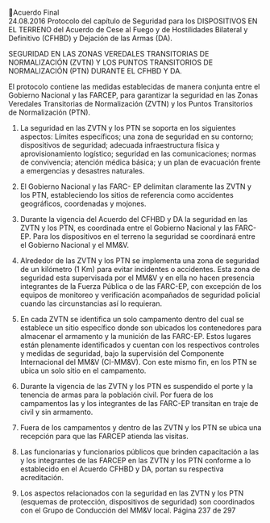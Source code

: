Acuerdo Final  
24.08.2016 
Protocolo del capítulo de Seguridad para los DISPOSITIVOS EN EL TERRENO del Acuerdo de 
Cese al Fuego y de Hostilidades Bilateral y Definitivo (CFHBD) y Dejación de las Armas (DA). 
 
 
SEGURIDAD  EN  LAS  ZONAS  VEREDALES  TRANSITORIAS  DE  NORMALIZACIÓN  (ZVTN)  Y  LOS  PUNTOS 
TRANSITORIOS DE NORMALIZACIÓN (PTN)  DURANTE EL CFHBD Y DA. 
 
El protocolo contiene las medidas establecidas de manera conjunta entre el Gobierno Nacional y las FARCEP, para garantizar la seguridad en las Zonas Veredales Transitorias de Normalización (ZVTN) y los Puntos 
Transitorios de Normalización (PTN).  
 
1. La seguridad en las ZVTN y los PTN se soporta en los siguientes aspectos: Límites específicos; una 
zona  de  seguridad  en  su  contorno;  dispositivos  de  seguridad;  adecuada  infraestructura  física  y 
aprovisionamiento  logístico;  seguridad  en  las  comunicaciones;  normas  de  convivencia;  atención 
médica básica; y un plan de evacuación frente a emergencias y desastres naturales. 
 
2. El Gobierno Nacional y las FARC- EP delimitan claramente las ZVTN y los PTN, estableciendo los sitios 
de referencia como accidentes geográficos, coordenadas y mojones. 
 
3. Durante la vigencia del Acuerdo del CFHBD y DA la seguridad en las ZVTN y los PTN, es coordinada 
entre  el  Gobierno  Nacional  y  las  FARC-EP.  Para  los  dispositivos  en  el  terreno  la  seguridad  se 
coordinará entre el Gobierno Nacional y el MM&V.  
 
4. Alrededor de las ZVTN y los PTN se implementa una zona de seguridad de un kilómetro (1 Km) para 
evitar incidentes o accidentes. Esta zona de seguridad esta supervisada por el MM&V y en ella no 
hacen presencia integrantes de la Fuerza Pública o de las FARC-EP, con excepción de los equipos de 
monitoreo  y  verificación  acompañados  de  seguridad  policial  cuando  las  circunstancias  así  lo 
requieran. 
 
5. En cada ZVTN se identifica un solo campamento dentro del cual se establece un sitio específico donde 
son ubicados los contenedores para almacenar el armamento y la munición de las FARC-EP. Estos 
lugares  están  plenamente  identificados  y  cuentan  con  los  respectivos  controles  y  medidas  de 
seguridad, bajo la supervisión del Componente Internacional del MM&V (CI-MM&V). Con este mismo 
fin, en los PTN se ubica un solo sitio en el campamento.  
 
6. Durante  la  vigencia  de  las  ZVTN  y  los  PTN  es  suspendido  el  porte  y  la  tenencia  de  armas  para  la 
población civil. Por fuera de los campamentos las y los integrantes de las FARC-EP  transitan en traje 
de civil y sin armamento.  
 
7. Fuera de los campamentos y dentro  de las ZVTN y los PTN se ubica una recepción para que las FARCEP atienda las visitas.  
 
8. Las funcionarias y funcionarios públicos que brinden capacitación a las y los integrantes de las FARCEP en las ZVTN y los PTN conforme a lo establecido en el Acuerdo CFHBD y DA, portan su respectiva 
acreditación.  
 
9. Los  aspectos  relacionados  con  la  seguridad  en  las  ZVTN  y  los  PTN  (esquemas  de  protección, 
dispositivos de seguridad) son coordinados con el Grupo de Conducción del MM&V local. 
Página 237 de 297 
 

